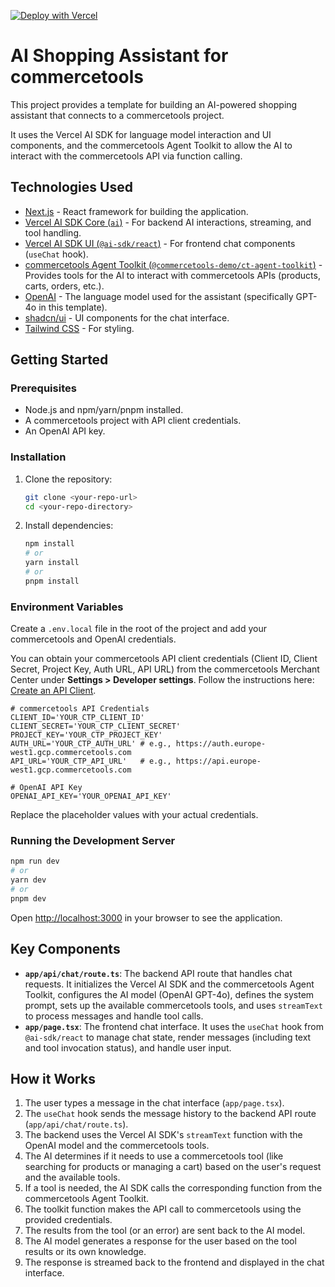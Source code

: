 
[![Deploy with Vercel](https://vercel.com/button)](https://vercel.com/new/clone?repository-url=https%3A%2F%2Fgithub.com%2Flgiavedoni%2Fai-shopping-assistant-ct&env=OPENAI_API_KEY,PROJECT_KEY,CLIENT_SECRET,CLIENT_ID,AUTH_URL,API_URL)

# AI Shopping Assistant for commercetools

This project provides a template for building an AI-powered shopping assistant that connects to a commercetools project.

It uses the Vercel AI SDK for language model interaction and UI components, and the commercetools Agent Toolkit to allow the AI to interact with the commercetools API via function calling.

## Technologies Used

*   [Next.js](https://nextjs.org/) - React framework for building the application.
*   [Vercel AI SDK Core (`ai`)](https://sdk.vercel.ai/docs) - For backend AI interactions, streaming, and tool handling.
*   [Vercel AI SDK UI (`@ai-sdk/react`)](https://sdk.vercel.ai/docs/ai-sdk-ui) - For frontend chat components (`useChat` hook).
*   [commercetools Agent Toolkit (`@commercetools-demo/ct-agent-toolkit`)](https://github.com/commercetools-demo/ct-agent-toolkit) - Provides tools for the AI to interact with commercetools APIs (products, carts, orders, etc.).
*   [OpenAI](https://openai.com/) - The language model used for the assistant (specifically GPT-4o in this template).
*   [shadcn/ui](https://ui.shadcn.com/) - UI components for the chat interface.
*   [Tailwind CSS](https://tailwindcss.com/) - For styling.

## Getting Started

### Prerequisites

*   Node.js and npm/yarn/pnpm installed.
*   A commercetools project with API client credentials.
*   An OpenAI API key.

### Installation

1.  Clone the repository:
    ```bash
    git clone <your-repo-url>
    cd <your-repo-directory>
    ```
2.  Install dependencies:
    ```bash
    npm install
    # or
    yarn install
    # or
    pnpm install
    ```

### Environment Variables

Create a `.env.local` file in the root of the project and add your commercetools and OpenAI credentials.

You can obtain your commercetools API client credentials (Client ID, Client Secret, Project Key, Auth URL, API URL) from the commercetools Merchant Center under **Settings > Developer settings**. Follow the instructions here: [Create an API Client](https://docs.commercetools.com/getting-started/create-api-client).

```env
# commercetools API Credentials
CLIENT_ID='YOUR_CTP_CLIENT_ID'
CLIENT_SECRET='YOUR_CTP_CLIENT_SECRET'
PROJECT_KEY='YOUR_CTP_PROJECT_KEY'
AUTH_URL='YOUR_CTP_AUTH_URL' # e.g., https://auth.europe-west1.gcp.commercetools.com
API_URL='YOUR_CTP_API_URL'   # e.g., https://api.europe-west1.gcp.commercetools.com

# OpenAI API Key
OPENAI_API_KEY='YOUR_OPENAI_API_KEY'
```

Replace the placeholder values with your actual credentials.

### Running the Development Server

```bash
npm run dev
# or
yarn dev
# or
pnpm dev
```

Open [http://localhost:3000](http://localhost:3000) in your browser to see the application.

## Key Components

*   **`app/api/chat/route.ts`**: The backend API route that handles chat requests. It initializes the Vercel AI SDK and the commercetools Agent Toolkit, configures the AI model (OpenAI GPT-4o), defines the system prompt, sets up the available commercetools tools, and uses `streamText` to process messages and handle tool calls.
*   **`app/page.tsx`**: The frontend chat interface. It uses the `useChat` hook from `@ai-sdk/react` to manage chat state, render messages (including text and tool invocation status), and handle user input.

## How it Works

1.  The user types a message in the chat interface (`app/page.tsx`).
2.  The `useChat` hook sends the message history to the backend API route (`app/api/chat/route.ts`).
3.  The backend uses the Vercel AI SDK's `streamText` function with the OpenAI model and the commercetools tools.
4.  The AI determines if it needs to use a commercetools tool (like searching for products or managing a cart) based on the user's request and the available tools.
5.  If a tool is needed, the AI SDK calls the corresponding function from the commercetools Agent Toolkit.
6.  The toolkit function makes the API call to commercetools using the provided credentials.
7.  The results from the tool (or an error) are sent back to the AI model.
8.  The AI model generates a response for the user based on the tool results or its own knowledge.
9.  The response is streamed back to the frontend and displayed in the chat interface.
